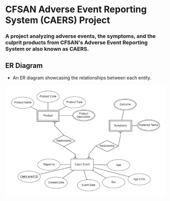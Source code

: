 # CFSAN Adverse Event Reporting System (CAERS) Project

### A project analyzing adverse events, the symptoms, and the culprit products from CFSAN's Adverse Event Reporting System or also known as CAERS.


## ER Diagram
- An ER diagram showcasing the relationships between each entity.

![ER Diagram](./ER_diagram.png)
